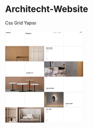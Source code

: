 # Architecht-Website
 Css Grid Yapısı <br/> <br/> 
<img src="https://github.com/elissbozkurt/Architecht-Website/blob/main/architecht%20website/README/architecht.png" width="50%">
